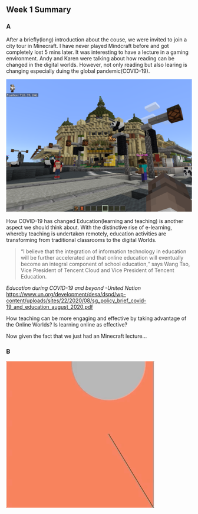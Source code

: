## Week 1 Summary

### A

After a briefly(long) introduction about the couse, we were invited to join a city tour in Minecraft. I have never played Mindcraft before and got completely lost 5 mins later. It was interesting to have a lecture in a gaming environment. Andy and Karen were talking about how reading can be changed in the digital worlds. However, not only reading but also learing is changing especially duing the global pandemic(COVID-19).


![Image of Minecraft](https://github.com/Raymondvonz/CodeWords/blob/master/W1/Pic1_Minecraft.PNG)


How COVID-19 has changed Education(learning and teaching) is another aspect we should think about. With the distinctive rise of e-learning, whereby teaching is undertaken remotely, education activities are transforming from traditional classrooms to the digital Worlds. 


> “I believe that the integration of information technology in education will be further accelerated and that online education will eventually become an integral component of school education,“ says Wang Tao, Vice President of Tencent Cloud and Vice President of Tencent Education.


*Education during COVID-19 and beyond -United Nation*
https://www.un.org/development/desa/dspd/wp-content/uploads/sites/22/2020/08/sg_policy_brief_covid-19_and_education_august_2020.pdf

How teaching can be more engaging and effective by taking advantage of the Online Worlds?
Is learning online as effective?

Now given the fact that we just had an Minecraft lecture...


### B

![Image of R](https://github.com/Raymondvonz/CodeWords/blob/master/W1/R.gif)
